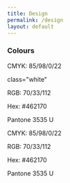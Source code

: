 ```yaml
---
title: Design
permalink: /design
layout: default
---
```

### Colours

<div class="dib bg-purple w-50 h3">
<p class="white">CMYK: 85/98/0/22</p> class="white"
<p class="white">RGB: 70/33/112</p>
<p class="white">Hex: #462170</p>
<p class="white">Pantone 3535 U</p></div>

<div class="dib bg-blue pbr-100 w-50 h3">
<p class="white">CMYK: 85/98/0/22</p>
<p class="white">RGB: 70/33/112</p>
<p class="white">Hex: #462170</p>
<p class="white">Pantone 3535 U</p></div>